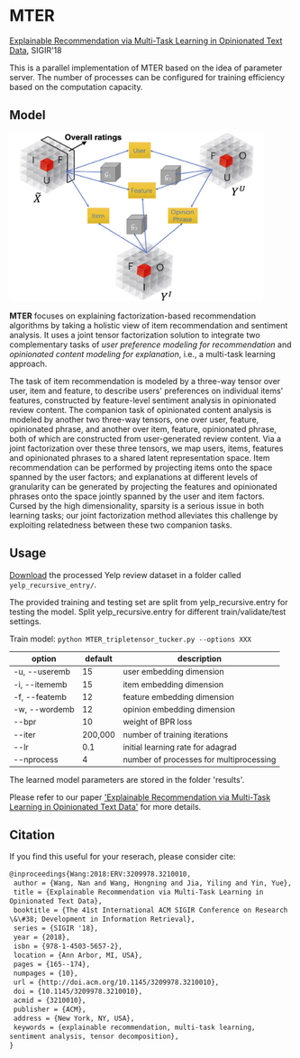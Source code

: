 # MTER
[Explainable Recommendation via Multi-Task Learning in Opinionated Text Data](https://arxiv.org/pdf/1806.03568.pdf), SIGIR'18

This is a parallel implementation of MTER based on the idea of parameter server. The number of processes can be configured for training efficiency based on the computation capacity. 

## Model
<img src="mter.jpg" width="450" height="300">

**MTER** focuses on explaining factorization-based recommendation algorithms by taking a holistic view of item recommendation and sentiment analysis. It uses a joint tensor factorization solution to integrate two complementary tasks of *user preference modeling for recommendation* and *opinionated content modeling for explanation*, i.e., a multi-task learning approach. 

The task of item recommendation is modeled by a three-way tensor over user, item and feature, to describe users' preferences on individual items' features, constructed by feature-level sentiment analysis in opinionated review content. The companion task of opinionated content analysis is modeled by another two three-way tensors, one over user, feature, opinionated phrase, and another over item, feature, opinionated phrase, both of which are constructed from user-generated review content. Via a joint factorization over these three tensors, we map users, items, features and opinionated phrases to a shared latent representation space. Item recommendation can be performed by projecting items onto the space spanned by the user factors; and explanations at different levels of granularity can be generated by projecting the features and opinionated phrases onto the space jointly spanned by the user and item factors. Cursed by the high dimensionality, sparsity is a serious issue in both learning tasks; our joint factorization method alleviates this challenge by exploiting relatedness between these two companion tasks. 

## Usage

[Download](https://drive.google.com/drive/folders/1BYyyJW8BBl13KP4W9pxVCvw13CHVOrsV?usp=sharing "yelp data") the processed Yelp review dataset in a folder called `yelp_recursive_entry/`. 

The provided training and testing set are split from yelp_recursive.entry for testing the model. Split yelp_recursive.entry for different train/validate/test settings. 

Train model: `python MTER_tripletensor_tucker.py --options XXX` 

| option        | default     | description |
| -----------   | ----------- | ----------- |
| -u, --useremb | 15       | user embedding dimension |
| -i, --itememb | 15       | item embedding dimension |
| -f, --featemb | 12       | feature embedding dimension |
| -w, --wordemb | 12       | opinion embedding dimension |
| --bpr | 10       | weight of BPR loss |
| --iter | 200,000       | number of training iterations |
| --lr | 0.1       | initial learning rate for adagrad |
| --nprocess | 4       | number of processes for multiprocessing |

The learned model parameters are stored in the folder 'results'. 

Please refer to our paper ['Explainable Recommendation via Multi-Task Learning in Opinionated Text Data'](https://dl.acm.org/citation.cfm?id=3210010) for more details.

## Citation
If you find this useful for your reserach, please consider cite:
```
@inproceedings{Wang:2018:ERV:3209978.3210010,
 author = {Wang, Nan and Wang, Hongning and Jia, Yiling and Yin, Yue},
 title = {Explainable Recommendation via Multi-Task Learning in Opinionated Text Data},
 booktitle = {The 41st International ACM SIGIR Conference on Research \&\#38; Development in Information Retrieval},
 series = {SIGIR '18},
 year = {2018},
 isbn = {978-1-4503-5657-2},
 location = {Ann Arbor, MI, USA},
 pages = {165--174},
 numpages = {10},
 url = {http://doi.acm.org/10.1145/3209978.3210010},
 doi = {10.1145/3209978.3210010},
 acmid = {3210010},
 publisher = {ACM},
 address = {New York, NY, USA},
 keywords = {explainable recommendation, multi-task learning, sentiment analysis, tensor decomposition},
} 
```
